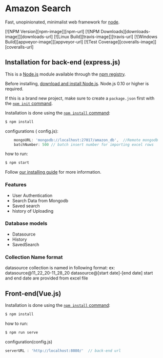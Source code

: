 # Amazon Search

  Fast, unopinionated, minimalist web framework for [node](http://nodejs.org).

  [![NPM Version][npm-image]][npm-url]
  [![NPM Downloads][downloads-image]][downloads-url]
  [![Linux Build][travis-image]][travis-url]
  [![Windows Build][appveyor-image]][appveyor-url]
  [![Test Coverage][coveralls-image]][coveralls-url]

## Installation for back-end (express.js)

This is a [Node.js](https://nodejs.org/en/) module available through the
[npm registry](https://www.npmjs.com/).

Before installing, [download and install Node.js](https://nodejs.org/en/download/).
Node.js 0.10 or higher is required.

If this is a brand new project, make sure to create a `package.json` first with
the [`npm init` command](https://docs.npmjs.com/creating-a-package-json-file).

Installation is done using the
[`npm install` command](https://docs.npmjs.com/getting-started/installing-npm-packages-locally):

```bash
$ npm install
```
configurations ( config.js):
``` js
    mongoURL: 'mongodb://localhost:27017/amazon_db',  //Remote mongodb url
    batchNumber: 500 // batch insert number for importing excel rows
```
how to run:
```bash
$ npm start
```

Follow [our installing guide](http://expressjs.com/en/starter/installing.html)
for more information.

### Features

  * User Authentication
  * Search Data from Mongodb
  * Saved search
  * history of Uploading

### Database models
  * Datasource
  * History
  * SavedSearch

### Collection Name format
datasource collection is named in following format:
ex:  datasource@11_22_20-11_28_20
datasource@[start date]-[end date]
start and end date are provided from excel file


## Front-end(Vue.js)

Installation is done using the
[`npm install` command](https://docs.npmjs.com/getting-started/installing-npm-packages-locally):

```bash
$ npm install
```
how to run:
```bash
$ npm run serve
```

configuration(config.js)
```js
serverURL : 'http://localhost:8080/'  // back-end url
```
